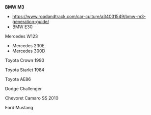 **BMW M3**
- https://www.roadandtrack.com/car-culture/a34031549/bmw-m3-generation-guide/
- BMW E30

Mercedes W123
  - Mercedes 230E
  - Mercedes 300D

Toyota Crown 1993

Toyota Starlet 1984

Toyota AE86

Dodge Challenger

Chevoret Camaro SS 2010

Ford Mustang

